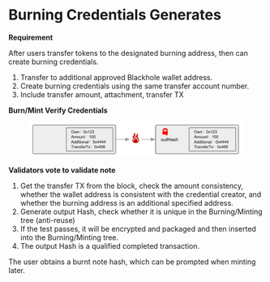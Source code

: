 # Burning Credentials Generates

**Requirement**

After users transfer tokens to the designated burning address, then can create burning credentials.

1. Transfer to additional approved Blackhole wallet address.
2. Create burning credentials using the same transfer account number.
3. Include transfer amount, attachment, transfer TX

**Burn/Mint Verify Credentials**

<figure><img src="../../../../.gitbook/assets/image (16).png" alt=""><figcaption></figcaption></figure>

**Validators vote to validate note**

1. Get the transfer TX from the block, check the amount consistency, whether the wallet address is consistent with the credential creator, and whether the burning address is an additional specified address.
2. Generate output Hash, check whether it is unique in the Burning/Minting tree (anti-reuse)
3. If the test passes, it will be encrypted and packaged and then inserted into the Burning/Minting tree.
4. The output Hash is a qualified completed transaction.

The user obtains a burnt note hash, which can be prompted when minting later.

